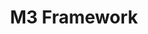 ---
# This topic lives at
# https://digital.gov/topics/m3-framework

# Topic Title
title: "M3 Framework"

# description — keep it short and clear
# summary: ""

# Weight
weight: 1

# For more information on managing topics,
# see https://github.com/GSA/digitalgov.gov/wiki/topics
---
